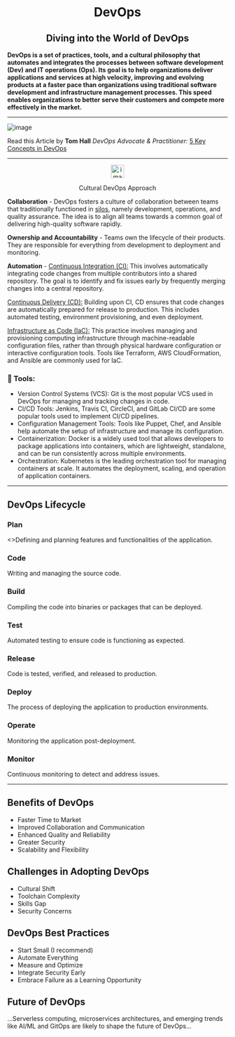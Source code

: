 
<div align="center">
<h1>DevOps</h1>
<h2>Diving into the World of DevOps</h2>
</div>
<strong>
    DevOps is a set of practices, tools, and a cultural philosophy that automates and integrates the processes between software development (Dev) and IT operations (Ops). 
    Its goal is to help organizations deliver applications and services at high velocity, improving and evolving products at a faster pace than organizations using traditional software development 
    and infrastructure management processes. This speed enables organizations to better serve their customers and compete more effectively in the market.
</strong>
<hr>

![image](https://github.com/user-attachments/assets/8712cdac-ec33-48a5-8a1f-75180662ed2a)

<article>Read this Article by <strong>Tom Hall</strong> <em> DevOps Advocate & Practitioner: </em><a href="https://www.atlassian.com/devops/what-is-devops"> 5 Key Concepts in DevOps</a> </article>
<hr>

<div align="center">
    <img src="https://github.com/user-attachments/assets/0a64eed0-5f9b-4d9f-bcbf-2cdbc539c7dd" alt="image" width="30" height="30">
    <p>Cultural DevOps Approach</p>
</div>

<p>
    <strong>Collaboration</strong> - DevOps fosters a culture of collaboration between teams that traditionally functioned in <a href="https://www.techopedia.com/definition/25939/silo">silos</a>, namely development, operations, and quality assurance. The idea is to align all teams towards a common goal of delivering high-quality software rapidly.
</p> 
<p><strong>Ownership and Accountability</strong> - Teams own the lifecycle of their products. They are responsible for everything from development to deployment and monitoring.</p>

<p><strong>Automation</strong> - <a href="https://www.educative.io/blog/what-is-ci-cd-devops">Continuous Integration (CI):</a> This involves automatically integrating code changes from multiple contributors into a shared repository. The goal is to identify and fix issues early by frequently merging changes into a central repository.
    
<a href="https://www.educative.io/blog/what-is-ci-cd-devops">Continuous Delivery (CD):</a> Building upon CI, CD ensures that code changes are automatically prepared for release to production. This includes automated testing, environment provisioning, and even deployment.

<a href="https://www.atlassian.com/microservices/cloud-computing/infrastructure-as-code">Infrastructure as Code (IaC):</a> This practice involves managing and provisioning computing infrastructure through machine-readable configuration files, rather than through physical hardware configuration or interactive configuration tools. Tools like Terraform, AWS CloudFormation, and Ansible are commonly used for IaC.</p>
<p></p>
<p></p>
<p></p>

<div class="tool-section">
    <h3><span class="icon">🔧</span> Tools:</h3>
    <ul>
        <li>Version Control Systems (VCS): Git is the most popular VCS used in DevOps for managing and tracking changes in code.</li>
        <li>CI/CD Tools: Jenkins, Travis CI, CircleCI, and GitLab CI/CD are some popular tools used to implement CI/CD pipelines.</li>
        <li>Configuration Management Tools: Tools like Puppet, Chef, and Ansible help automate the setup of infrastructure and manage its configuration.</li>
        <li>Containerization: Docker is a widely used tool that allows developers to package applications into containers, which are lightweight, standalone, and can be run consistently across multiple environments.</li>
        <li>Orchestration: Kubernetes is the leading orchestration tool for managing containers at scale. It automates the deployment, scaling, and operation of application containers.</li>
    </ul>
</div>

<hr>

<h2>DevOps Lifecycle</h2>

<div class="devops-lifecycle">
    <div class="devops-step"><h3>Plan</h3> <>Defining and planning features and functionalities of the application.</div>
    <div class="devops-step"><h3>Code</h3>Writing and managing the source code.</div>
    <div class="devops-step"><h3>Build</h3>Compiling the code into binaries or packages that can be deployed.</div>
    <div class="devops-step"><h3>Test</h3>Automated testing to ensure code is functioning as expected.</div>
    <div class="devops-step"><h3>Release</h3>Code is tested, verified, and released to production.</div>
    <div class="devops-step"><h3>Deploy</h3>The process of deploying the application to production environments.</div>
    <div class="devops-step"><h3>Operate</h3>Monitoring the application post-deployment.</div>
    <div class="devops-step"><h3>Monitor</h3>Continuous monitoring to detect and address issues.</div>
</div>

<hr>

<h2>Benefits of DevOps</h2>
<ul>
    <li>Faster Time to Market</li>
    <li>Improved Collaboration and Communication</li>
    <li>Enhanced Quality and Reliability</li>
    <li>Greater Security</li>
    <li>Scalability and Flexibility</li>
</ul>

<h2>Challenges in Adopting DevOps</h2>
<ul>
    <li>Cultural Shift</li>
    <li>Toolchain Complexity</li>
    <li>Skills Gap</li>
    <li>Security Concerns</li>
</ul>

<h2>DevOps Best Practices</h2>
<ul>
    <li>Start Small (I recommend)</li>
    <li>Automate Everything</li>
    <li>Measure and Optimize</li>
    <li>Integrate Security Early</li>
    <li>Embrace Failure as a Learning Opportunity</li>
</ul>

<h2>Future of DevOps</h2>
<p>...Serverless computing, microservices architectures, and emerging trends like AI/ML and GitOps are likely to shape the future of DevOps...</p>

</body>
</html>




